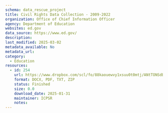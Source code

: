 ```yaml
---
schema: data_rescue_project 
title: Civil Rights Data Collection - 2009-2022
organization: Office of Chief Information Officer
agency: Department of Education
websites: ed.gov
data_source: https://www.ed.gov/
description: 
last_modified: 2025-03-02
metadata_available: No
metadata_url: 
category:
  - Education 
resources:
  - id: 254
    url: https://www.dropbox.com/scl/fo/88kaouewvy1xsuu0t0mtj/ANtTONSdBUVG7A2n___ukBM?rlkey=yklx1bj4b1toor2tynlftn8fv&dl=0
    format: DOCX, PDF, TXT, ZIP
    status: Finished
    size: 0.0
    download_date: 2025-01-31
    maintainer: ICPSR
    notes: 
---
```

